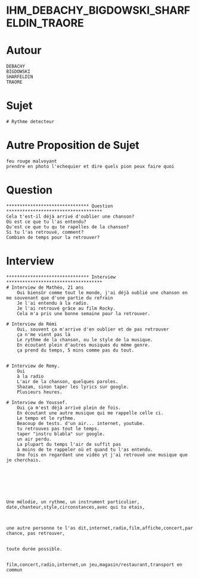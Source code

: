 
# IHM_DEBACHY_BIGDOWSKI_SHARFELDIN_TRAORE

# Autour 
    DEBACHY
    BIGDOWSKI
    SHARFELDIN
    TRAORE

# Sujet 
    # Rythme detecteur 

# Autre Proposition de Sujet 
    feu rouge malvoyant
    prendre en photo l'echequier et dire quels pion peux faire quoi

# Question
    ******************************* Question ************************************
    Cela t'est-il déjà arrivé d'oublier une chanson?
    Où est ce que tu l'as entendu?
    Qu'est ce que tu qu te rapelles de la chanson?
    Si tu l'as retrouvé, comment?
    Combien de temps pour la retrouver?

# Interview
    ******************************* Interview  ************************************
    # Interview de Mathéo, 21 ans
        Oui biensûr comme tout le monde, j'ai déjà oublié une chanson en me souvenant que d'une partie du refrain
        Je l'ai entendu à la radio.
        Je l'ai retrouvé grâce au film Rocky.
        Cela m'a pris une bonne semaine pour la retrouver.

    # Interview de Rémi
        Oui, souvent ça m'arrive d'en oublier et de pas retrouver
        ça n'me vient pas là
        Le rythme de la chanson, ou le style de la musique.
        En écoutant plein d'autres musiques du même genre.
        ça prend du temps, 5 mins comme pas du tout.


    # Interview de Remy.
        Oui
        à la radio
        L'air de la chanson, quelques paroles.
        Shazam, sinon taper les lyrics sur google.
        Plusieurs heures.

    # Interview de Youssef.
        Oui ça m'est déjà arrivé plein de fois.
        En écoutant une autre musique qui me rappelle celle ci.
        Le tempo et le rythme.
        Beacoup de tests. d'un air... internet, youtube.
        tu retrouves pas tout le temps.
        taper "instru blabla" sur google.
        un air perdu.
        La plupart du temps l'air de suffit pas
        à moins de te rappeler où et quand tu l'as entendu.
        Une fois en regardant une vidéo yt j'ai retrouvé une musique que je cherchais.







    Une mélodie, un rythme, un instrument particulier, date,chanteur,style,circonstances,avec qui tu etais,

    

    une autre personne te l'as dit,internet,radio,film,affiche,concert,par chance, pas retrouver,


    toute durée possible.


    film,concert,radio,internet,un jeu,magasin/restaurant,transport en commun

